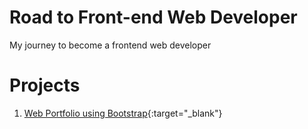 # Road to Front-end Web Developer

My journey to become a frontend web developer

# Projects

1. [Web Portfolio using Bootstrap](https://wahidrizka.github.io/road-to-frontend/Bootstrap/portfolio-bootstrap5/){:target="\_blank"}
